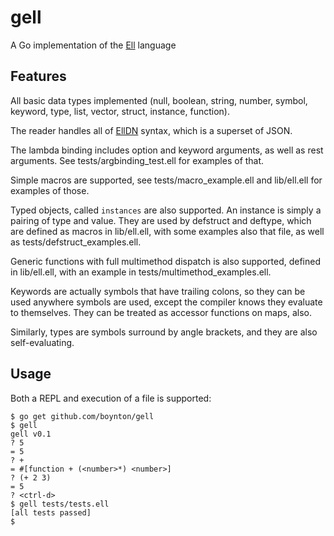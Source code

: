 gell
====

A Go implementation of the [Ell](https://github.com/boynton/ell) language

## Features

All basic data types implemented (null, boolean, string, number, symbol, keyword, type, list, vector, struct, instance, function).

The reader handles all of [EllDN](https://github.com/boynton/elldn) syntax, which is a superset of JSON.

The lambda binding includes option and keyword arguments, as well as rest arguments. See tests/argbinding_test.ell for
examples of that.

Simple macros are supported, see tests/macro_example.ell and lib/ell.ell for examples of those.

Typed objects, called `instances` are also supported. An instance is simply a pairing of type and value.
They are used by defstruct and deftype, which are defined as macros
in lib/ell.ell, with some examples also that file, as well as tests/defstruct_examples.ell.

Generic functions with full multimethod dispatch is also supported, defined in lib/ell.ell, with an example in
tests/multimethod_examples.ell.

Keywords are actually symbols that have trailing colons, so they can be used anywhere symbols are used, except
the compiler knows they evaluate to themselves. They can be treated as accessor functions on maps, also.

Similarly, types are  symbols surround by angle brackets, and they are also self-evaluating.

## Usage

Both a REPL and execution of a file is supported:

    $ go get github.com/boynton/gell
    $ gell
    gell v0.1
    ? 5
    = 5
    ? +
    = #[function + (<number>*) <number>]
    ? (+ 2 3)
    = 5
    ? <ctrl-d>
    $ gell tests/tests.ell
    [all tests passed]
    $
